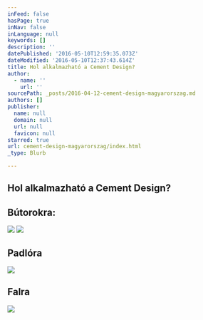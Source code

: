 ```yaml
---
inFeed: false
hasPage: true
inNav: false
inLanguage: null
keywords: []
description: ''
datePublished: '2016-05-10T12:59:35.073Z'
dateModified: '2016-05-10T12:37:43.614Z'
title: Hol alkalmazható a Cement Design?
author:
  - name: ''
    url: ''
sourcePath: _posts/2016-04-12-cement-design-magyarorszag.md
authors: []
publisher:
  name: null
  domain: null
  url: null
  favicon: null
starred: true
url: cement-design-magyarorszag/index.html
_type: Blurb

---
```

## Hol alkalmazható a Cement Design?

## Bútorokra:
![](https://the-grid-user-content.s3-us-west-2.amazonaws.com/f2c56ac0-cfa7-4c84-8d98-338339318c91.jpg)
![](https://the-grid-user-content.s3-us-west-2.amazonaws.com/025caa02-5ca5-4eda-b6e7-a82037ad8b43.jpg)

## Padlóra
![](https://the-grid-user-content.s3-us-west-2.amazonaws.com/93627977-36a8-4152-8d1e-aadf9095242a.jpg)

## Falra
![](https://the-grid-user-content.s3-us-west-2.amazonaws.com/39807654-200f-4ebd-b007-1d18e6bb42d2.jpg)